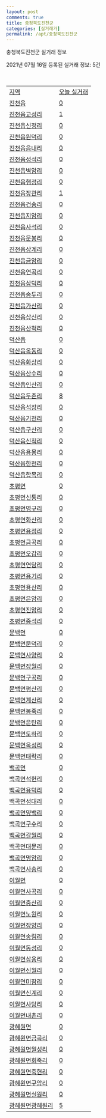```yaml
---
layout: post
comments: true
title: 충청북도진천군
categories: [실거래가]
permalink: /apt/충청북도진천군
---
```


충청북도진천군 실거래 정보

2021년 07월 16일 등록된 실거래 정보: 5건

<script type="text/javascript">
  google.charts.load('current', {'packages':['corechart']});
  google.charts.setOnLoadCallback(drawChart);

  function drawChart() {
    var data = google.visualization.arrayToDataTable([['거래일', '매매', '전월세', '전매'], ['20-07', 38, 152, 0], ['20-08', 64, 267, 0], ['20-09', 81, 368, 0], ['20-10', 63, 316, 0], ['20-11', 86, 211, 0], ['20-12', 104, 150, 2], ['21-01', 123, 155, 5], ['21-02', 87, 207, 47], ['21-03', 107, 151, 26], ['21-04', 74, 117, 101], ['21-05', 84, 97, 119], ['21-06', 70, 87, 84], ['21-07', 19, 88, 20]]);

    var options = {
      title: '최근 1년간 유형별 거래량 추이',
      legend: { position: 'bottom' }
    };

    var chart = new google.visualization.LineChart(document.getElementById('columnchart_material'));
    chart.draw(data, (options));
  }
</script>

<div id="columnchart_material" style="width: 95%; margin-left: -35px"></div>
<br>
<table class="sortable">
  <tr>
    <td><a href="#">지역</a></td>
    <td><a href="#">오늘 실거래</a></td>
  </tr>

  
  <tr class="item">
    <td><a href="충청북도 진천군 진천읍">진천읍</a></td>
    <td><a href="충청북도 진천군 진천읍">0</a></td>
  </tr>
    

  <tr class="item">
    <td><a href="충청북도 진천군 진천읍 교성리">진천읍교성리</a></td>
    <td><a href="충청북도 진천군 진천읍 교성리">1</a></td>
  </tr>
    

  <tr class="item">
    <td><a href="충청북도 진천군 진천읍 신정리">진천읍신정리</a></td>
    <td><a href="충청북도 진천군 진천읍 신정리">0</a></td>
  </tr>
    

  <tr class="item">
    <td><a href="충청북도 진천군 진천읍 원덕리">진천읍원덕리</a></td>
    <td><a href="충청북도 진천군 진천읍 원덕리">0</a></td>
  </tr>
    

  <tr class="item">
    <td><a href="충청북도 진천군 진천읍 읍내리">진천읍읍내리</a></td>
    <td><a href="충청북도 진천군 진천읍 읍내리">0</a></td>
  </tr>
    

  <tr class="item">
    <td><a href="충청북도 진천군 진천읍 성석리">진천읍성석리</a></td>
    <td><a href="충청북도 진천군 진천읍 성석리">0</a></td>
  </tr>
    

  <tr class="item">
    <td><a href="충청북도 진천군 진천읍 벽암리">진천읍벽암리</a></td>
    <td><a href="충청북도 진천군 진천읍 벽암리">0</a></td>
  </tr>
    

  <tr class="item">
    <td><a href="충청북도 진천군 진천읍 행정리">진천읍행정리</a></td>
    <td><a href="충청북도 진천군 진천읍 행정리">0</a></td>
  </tr>
    

  <tr class="item">
    <td><a href="충청북도 진천군 진천읍 장관리">진천읍장관리</a></td>
    <td><a href="충청북도 진천군 진천읍 장관리">1</a></td>
  </tr>
    

  <tr class="item">
    <td><a href="충청북도 진천군 진천읍 건송리">진천읍건송리</a></td>
    <td><a href="충청북도 진천군 진천읍 건송리">0</a></td>
  </tr>
    

  <tr class="item">
    <td><a href="충청북도 진천군 진천읍 지암리">진천읍지암리</a></td>
    <td><a href="충청북도 진천군 진천읍 지암리">0</a></td>
  </tr>
    

  <tr class="item">
    <td><a href="충청북도 진천군 진천읍 사석리">진천읍사석리</a></td>
    <td><a href="충청북도 진천군 진천읍 사석리">0</a></td>
  </tr>
    

  <tr class="item">
    <td><a href="충청북도 진천군 진천읍 문봉리">진천읍문봉리</a></td>
    <td><a href="충청북도 진천군 진천읍 문봉리">0</a></td>
  </tr>
    

  <tr class="item">
    <td><a href="충청북도 진천군 진천읍 상계리">진천읍상계리</a></td>
    <td><a href="충청북도 진천군 진천읍 상계리">0</a></td>
  </tr>
    

  <tr class="item">
    <td><a href="충청북도 진천군 진천읍 금암리">진천읍금암리</a></td>
    <td><a href="충청북도 진천군 진천읍 금암리">0</a></td>
  </tr>
    

  <tr class="item">
    <td><a href="충청북도 진천군 진천읍 연곡리">진천읍연곡리</a></td>
    <td><a href="충청북도 진천군 진천읍 연곡리">0</a></td>
  </tr>
    

  <tr class="item">
    <td><a href="충청북도 진천군 진천읍 삼덕리">진천읍삼덕리</a></td>
    <td><a href="충청북도 진천군 진천읍 삼덕리">0</a></td>
  </tr>
    

  <tr class="item">
    <td><a href="충청북도 진천군 진천읍 송두리">진천읍송두리</a></td>
    <td><a href="충청북도 진천군 진천읍 송두리">0</a></td>
  </tr>
    

  <tr class="item">
    <td><a href="충청북도 진천군 진천읍 가산리">진천읍가산리</a></td>
    <td><a href="충청북도 진천군 진천읍 가산리">0</a></td>
  </tr>
    

  <tr class="item">
    <td><a href="충청북도 진천군 진천읍 상신리">진천읍상신리</a></td>
    <td><a href="충청북도 진천군 진천읍 상신리">0</a></td>
  </tr>
    

  <tr class="item">
    <td><a href="충청북도 진천군 진천읍 산척리">진천읍산척리</a></td>
    <td><a href="충청북도 진천군 진천읍 산척리">0</a></td>
  </tr>
    

  <tr class="item">
    <td><a href="충청북도 진천군 덕산읍">덕산읍</a></td>
    <td><a href="충청북도 진천군 덕산읍">0</a></td>
  </tr>
    

  <tr class="item">
    <td><a href="충청북도 진천군 덕산읍 옥동리">덕산읍옥동리</a></td>
    <td><a href="충청북도 진천군 덕산읍 옥동리">0</a></td>
  </tr>
    

  <tr class="item">
    <td><a href="충청북도 진천군 덕산읍 화상리">덕산읍화상리</a></td>
    <td><a href="충청북도 진천군 덕산읍 화상리">0</a></td>
  </tr>
    

  <tr class="item">
    <td><a href="충청북도 진천군 덕산읍 산수리">덕산읍산수리</a></td>
    <td><a href="충청북도 진천군 덕산읍 산수리">0</a></td>
  </tr>
    

  <tr class="item">
    <td><a href="충청북도 진천군 덕산읍 인산리">덕산읍인산리</a></td>
    <td><a href="충청북도 진천군 덕산읍 인산리">0</a></td>
  </tr>
    

  <tr class="item">
    <td><a href="충청북도 진천군 덕산읍 두촌리">덕산읍두촌리</a></td>
    <td><a href="충청북도 진천군 덕산읍 두촌리">8</a></td>
  </tr>
    

  <tr class="item">
    <td><a href="충청북도 진천군 덕산읍 석장리">덕산읍석장리</a></td>
    <td><a href="충청북도 진천군 덕산읍 석장리">0</a></td>
  </tr>
    

  <tr class="item">
    <td><a href="충청북도 진천군 덕산읍 기전리">덕산읍기전리</a></td>
    <td><a href="충청북도 진천군 덕산읍 기전리">0</a></td>
  </tr>
    

  <tr class="item">
    <td><a href="충청북도 진천군 덕산읍 구산리">덕산읍구산리</a></td>
    <td><a href="충청북도 진천군 덕산읍 구산리">0</a></td>
  </tr>
    

  <tr class="item">
    <td><a href="충청북도 진천군 덕산읍 신척리">덕산읍신척리</a></td>
    <td><a href="충청북도 진천군 덕산읍 신척리">0</a></td>
  </tr>
    

  <tr class="item">
    <td><a href="충청북도 진천군 덕산읍 용몽리">덕산읍용몽리</a></td>
    <td><a href="충청북도 진천군 덕산읍 용몽리">0</a></td>
  </tr>
    

  <tr class="item">
    <td><a href="충청북도 진천군 덕산읍 한천리">덕산읍한천리</a></td>
    <td><a href="충청북도 진천군 덕산읍 한천리">0</a></td>
  </tr>
    

  <tr class="item">
    <td><a href="충청북도 진천군 덕산읍 합목리">덕산읍합목리</a></td>
    <td><a href="충청북도 진천군 덕산읍 합목리">0</a></td>
  </tr>
    

  <tr class="item">
    <td><a href="충청북도 진천군 초평면">초평면</a></td>
    <td><a href="충청북도 진천군 초평면">0</a></td>
  </tr>
    

  <tr class="item">
    <td><a href="충청북도 진천군 초평면 신통리">초평면신통리</a></td>
    <td><a href="충청북도 진천군 초평면 신통리">0</a></td>
  </tr>
    

  <tr class="item">
    <td><a href="충청북도 진천군 초평면 영구리">초평면영구리</a></td>
    <td><a href="충청북도 진천군 초평면 영구리">0</a></td>
  </tr>
    

  <tr class="item">
    <td><a href="충청북도 진천군 초평면 화산리">초평면화산리</a></td>
    <td><a href="충청북도 진천군 초평면 화산리">0</a></td>
  </tr>
    

  <tr class="item">
    <td><a href="충청북도 진천군 초평면 용정리">초평면용정리</a></td>
    <td><a href="충청북도 진천군 초평면 용정리">0</a></td>
  </tr>
    

  <tr class="item">
    <td><a href="충청북도 진천군 초평면 금곡리">초평면금곡리</a></td>
    <td><a href="충청북도 진천군 초평면 금곡리">0</a></td>
  </tr>
    

  <tr class="item">
    <td><a href="충청북도 진천군 초평면 오갑리">초평면오갑리</a></td>
    <td><a href="충청북도 진천군 초평면 오갑리">0</a></td>
  </tr>
    

  <tr class="item">
    <td><a href="충청북도 진천군 초평면 연담리">초평면연담리</a></td>
    <td><a href="충청북도 진천군 초평면 연담리">0</a></td>
  </tr>
    

  <tr class="item">
    <td><a href="충청북도 진천군 초평면 용기리">초평면용기리</a></td>
    <td><a href="충청북도 진천군 초평면 용기리">0</a></td>
  </tr>
    

  <tr class="item">
    <td><a href="충청북도 진천군 초평면 용산리">초평면용산리</a></td>
    <td><a href="충청북도 진천군 초평면 용산리">0</a></td>
  </tr>
    

  <tr class="item">
    <td><a href="충청북도 진천군 초평면 은암리">초평면은암리</a></td>
    <td><a href="충청북도 진천군 초평면 은암리">0</a></td>
  </tr>
    

  <tr class="item">
    <td><a href="충청북도 진천군 초평면 진암리">초평면진암리</a></td>
    <td><a href="충청북도 진천군 초평면 진암리">0</a></td>
  </tr>
    

  <tr class="item">
    <td><a href="충청북도 진천군 초평면 중석리">초평면중석리</a></td>
    <td><a href="충청북도 진천군 초평면 중석리">0</a></td>
  </tr>
    

  <tr class="item">
    <td><a href="충청북도 진천군 문백면">문백면</a></td>
    <td><a href="충청북도 진천군 문백면">0</a></td>
  </tr>
    

  <tr class="item">
    <td><a href="충청북도 진천군 문백면 문덕리">문백면문덕리</a></td>
    <td><a href="충청북도 진천군 문백면 문덕리">0</a></td>
  </tr>
    

  <tr class="item">
    <td><a href="충청북도 진천군 문백면 사양리">문백면사양리</a></td>
    <td><a href="충청북도 진천군 문백면 사양리">0</a></td>
  </tr>
    

  <tr class="item">
    <td><a href="충청북도 진천군 문백면 장월리">문백면장월리</a></td>
    <td><a href="충청북도 진천군 문백면 장월리">0</a></td>
  </tr>
    

  <tr class="item">
    <td><a href="충청북도 진천군 문백면 구곡리">문백면구곡리</a></td>
    <td><a href="충청북도 진천군 문백면 구곡리">0</a></td>
  </tr>
    

  <tr class="item">
    <td><a href="충청북도 진천군 문백면 평산리">문백면평산리</a></td>
    <td><a href="충청북도 진천군 문백면 평산리">0</a></td>
  </tr>
    

  <tr class="item">
    <td><a href="충청북도 진천군 문백면 계산리">문백면계산리</a></td>
    <td><a href="충청북도 진천군 문백면 계산리">0</a></td>
  </tr>
    

  <tr class="item">
    <td><a href="충청북도 진천군 문백면 봉죽리">문백면봉죽리</a></td>
    <td><a href="충청북도 진천군 문백면 봉죽리">0</a></td>
  </tr>
    

  <tr class="item">
    <td><a href="충청북도 진천군 문백면 은탄리">문백면은탄리</a></td>
    <td><a href="충청북도 진천군 문백면 은탄리">0</a></td>
  </tr>
    

  <tr class="item">
    <td><a href="충청북도 진천군 문백면 도하리">문백면도하리</a></td>
    <td><a href="충청북도 진천군 문백면 도하리">0</a></td>
  </tr>
    

  <tr class="item">
    <td><a href="충청북도 진천군 문백면 옥성리">문백면옥성리</a></td>
    <td><a href="충청북도 진천군 문백면 옥성리">0</a></td>
  </tr>
    

  <tr class="item">
    <td><a href="충청북도 진천군 문백면 태락리">문백면태락리</a></td>
    <td><a href="충청북도 진천군 문백면 태락리">0</a></td>
  </tr>
    

  <tr class="item">
    <td><a href="충청북도 진천군 백곡면">백곡면</a></td>
    <td><a href="충청북도 진천군 백곡면">0</a></td>
  </tr>
    

  <tr class="item">
    <td><a href="충청북도 진천군 백곡면 석현리">백곡면석현리</a></td>
    <td><a href="충청북도 진천군 백곡면 석현리">0</a></td>
  </tr>
    

  <tr class="item">
    <td><a href="충청북도 진천군 백곡면 용덕리">백곡면용덕리</a></td>
    <td><a href="충청북도 진천군 백곡면 용덕리">0</a></td>
  </tr>
    

  <tr class="item">
    <td><a href="충청북도 진천군 백곡면 성대리">백곡면성대리</a></td>
    <td><a href="충청북도 진천군 백곡면 성대리">0</a></td>
  </tr>
    

  <tr class="item">
    <td><a href="충청북도 진천군 백곡면 양백리">백곡면양백리</a></td>
    <td><a href="충청북도 진천군 백곡면 양백리">0</a></td>
  </tr>
    

  <tr class="item">
    <td><a href="충청북도 진천군 백곡면 구수리">백곡면구수리</a></td>
    <td><a href="충청북도 진천군 백곡면 구수리">0</a></td>
  </tr>
    

  <tr class="item">
    <td><a href="충청북도 진천군 백곡면 갈월리">백곡면갈월리</a></td>
    <td><a href="충청북도 진천군 백곡면 갈월리">0</a></td>
  </tr>
    

  <tr class="item">
    <td><a href="충청북도 진천군 백곡면 대문리">백곡면대문리</a></td>
    <td><a href="충청북도 진천군 백곡면 대문리">0</a></td>
  </tr>
    

  <tr class="item">
    <td><a href="충청북도 진천군 백곡면 명암리">백곡면명암리</a></td>
    <td><a href="충청북도 진천군 백곡면 명암리">0</a></td>
  </tr>
    

  <tr class="item">
    <td><a href="충청북도 진천군 백곡면 사송리">백곡면사송리</a></td>
    <td><a href="충청북도 진천군 백곡면 사송리">0</a></td>
  </tr>
    

  <tr class="item">
    <td><a href="충청북도 진천군 이월면">이월면</a></td>
    <td><a href="충청북도 진천군 이월면">0</a></td>
  </tr>
    

  <tr class="item">
    <td><a href="충청북도 진천군 이월면 사곡리">이월면사곡리</a></td>
    <td><a href="충청북도 진천군 이월면 사곡리">0</a></td>
  </tr>
    

  <tr class="item">
    <td><a href="충청북도 진천군 이월면 중산리">이월면중산리</a></td>
    <td><a href="충청북도 진천군 이월면 중산리">0</a></td>
  </tr>
    

  <tr class="item">
    <td><a href="충청북도 진천군 이월면 노원리">이월면노원리</a></td>
    <td><a href="충청북도 진천군 이월면 노원리">0</a></td>
  </tr>
    

  <tr class="item">
    <td><a href="충청북도 진천군 이월면 장양리">이월면장양리</a></td>
    <td><a href="충청북도 진천군 이월면 장양리">0</a></td>
  </tr>
    

  <tr class="item">
    <td><a href="충청북도 진천군 이월면 송림리">이월면송림리</a></td>
    <td><a href="충청북도 진천군 이월면 송림리">0</a></td>
  </tr>
    

  <tr class="item">
    <td><a href="충청북도 진천군 이월면 동성리">이월면동성리</a></td>
    <td><a href="충청북도 진천군 이월면 동성리">0</a></td>
  </tr>
    

  <tr class="item">
    <td><a href="충청북도 진천군 이월면 삼용리">이월면삼용리</a></td>
    <td><a href="충청북도 진천군 이월면 삼용리">0</a></td>
  </tr>
    

  <tr class="item">
    <td><a href="충청북도 진천군 이월면 신월리">이월면신월리</a></td>
    <td><a href="충청북도 진천군 이월면 신월리">0</a></td>
  </tr>
    

  <tr class="item">
    <td><a href="충청북도 진천군 이월면 미잠리">이월면미잠리</a></td>
    <td><a href="충청북도 진천군 이월면 미잠리">0</a></td>
  </tr>
    

  <tr class="item">
    <td><a href="충청북도 진천군 이월면 신계리">이월면신계리</a></td>
    <td><a href="충청북도 진천군 이월면 신계리">0</a></td>
  </tr>
    

  <tr class="item">
    <td><a href="충청북도 진천군 이월면 사당리">이월면사당리</a></td>
    <td><a href="충청북도 진천군 이월면 사당리">0</a></td>
  </tr>
    

  <tr class="item">
    <td><a href="충청북도 진천군 이월면 내촌리">이월면내촌리</a></td>
    <td><a href="충청북도 진천군 이월면 내촌리">0</a></td>
  </tr>
    

  <tr class="item">
    <td><a href="충청북도 진천군 광혜원면">광혜원면</a></td>
    <td><a href="충청북도 진천군 광혜원면">0</a></td>
  </tr>
    

  <tr class="item">
    <td><a href="충청북도 진천군 광혜원면 금곡리">광혜원면금곡리</a></td>
    <td><a href="충청북도 진천군 광혜원면 금곡리">0</a></td>
  </tr>
    

  <tr class="item">
    <td><a href="충청북도 진천군 광혜원면 월성리">광혜원면월성리</a></td>
    <td><a href="충청북도 진천군 광혜원면 월성리">0</a></td>
  </tr>
    

  <tr class="item">
    <td><a href="충청북도 진천군 광혜원면 회죽리">광혜원면회죽리</a></td>
    <td><a href="충청북도 진천군 광혜원면 회죽리">0</a></td>
  </tr>
    

  <tr class="item">
    <td><a href="충청북도 진천군 광혜원면 죽현리">광혜원면죽현리</a></td>
    <td><a href="충청북도 진천군 광혜원면 죽현리">0</a></td>
  </tr>
    

  <tr class="item">
    <td><a href="충청북도 진천군 광혜원면 구암리">광혜원면구암리</a></td>
    <td><a href="충청북도 진천군 광혜원면 구암리">0</a></td>
  </tr>
    

  <tr class="item">
    <td><a href="충청북도 진천군 광혜원면 실원리">광혜원면실원리</a></td>
    <td><a href="충청북도 진천군 광혜원면 실원리">0</a></td>
  </tr>
    

  <tr class="item">
    <td><a href="충청북도 진천군 광혜원면 광혜원리">광혜원면광혜원리</a></td>
    <td><a href="충청북도 진천군 광혜원면 광혜원리">5</a></td>
  </tr>
    


</table>


    